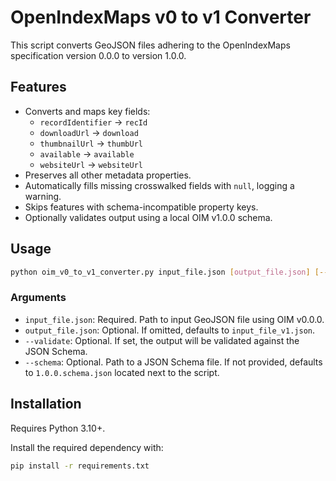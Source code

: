 # OpenIndexMaps v0 to v1 Converter

This script converts GeoJSON files adhering to the OpenIndexMaps specification version 0.0.0 to version 1.0.0.

## Features
- Converts and maps key fields:
  - `recordIdentifier` → `recId`
  - `downloadUrl` → `download`
  - `thumbnailUrl` → `thumbUrl`
  - `available` → `available`
  - `websiteUrl` → `websiteUrl`
- Preserves all other metadata properties.
- Automatically fills missing crosswalked fields with `null`, logging a warning.
- Skips features with schema-incompatible property keys.
- Optionally validates output using a local OIM v1.0.0 schema.

## Usage

```bash
python oim_v0_to_v1_converter.py input_file.json [output_file.json] [--validate] [--schema path/to/schema.json]
```

### Arguments
- `input_file.json`: Required. Path to input GeoJSON file using OIM v0.0.0.
- `output_file.json`: Optional. If omitted, defaults to `input_file_v1.json`.
- `--validate`: Optional. If set, the output will be validated against the JSON Schema.
- `--schema`: Optional. Path to a JSON Schema file. If not provided, defaults to `1.0.0.schema.json` located next to the script.

## Installation
Requires Python 3.10+.

Install the required dependency with:

```bash
pip install -r requirements.txt
```
